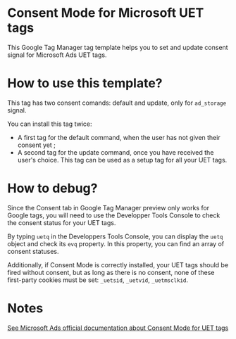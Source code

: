 # Consent Mode for Microsoft UET tags

This Google Tag Manager tag template helps you to set and update consent signal for Microsoft Ads UET tags.

# How to use this template?

This tag has two consent comands: default and update, only for `ad_storage` signal. 

You can install this tag twice:

- A first tag for the default command, when the user has not given their consent yet ;
- A second tag for the update command, once you have received the user's choice. This tag can be used as a setup tag for all your UET tags.

# How to debug?

Since the Consent tab in Google Tag Manager preview only works for Google tags, you will need to use the Developper Tools Console to check the consent status for your UET tags.

By typing `uetq` in the Developpers Tools Console, you can display the `uetq` object and check its `evq` property. In this property, you can find an array of consent statuses.

Additionally, if Consent Mode is correctly installed, your UET tags should be fired without consent, but as long as there is no consent, none of these first-party cookies must be set: `_uetsid`, `_uetvid`, `_uetmsclkid`.


# Notes

[See Microsoft Ads official documentation about Consent Mode for UET tags](https://help.ads.microsoft.com/#apex/ads/en/60119/1)
